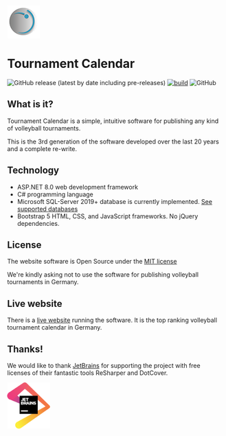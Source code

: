 <img src="tournament-calendar-logo.png" width="76" alt="Logo">

# Tournament Calendar

![GitHub release (latest by date including pre-releases)](https://img.shields.io/github/v/release/axuno/TournamentCalendar?include_prereleases)  [![build](https://github.com/axuno/TournamentCalendar/workflows/build%20+%20test/badge.svg)](https://github.com/axuno/TournamentCalendar/actions?query=workflow%3Abuild%20+%20test)  ![GitHub](https://img.shields.io/github/license/axuno/TournamentCalendar)

## What is it?
Tournament Calendar is a simple, intuitive software for publishing any kind of volleyball tournaments.

This is the 3rd generation of the software developed over the last 20 years and a complete re-write.

## Technology
 
  * ASP.NET 8.0 web development framework
  * C# programming language
  * Microsoft SQL-Server 2019+ database is currently implemented. [See supported databases](https://www.llblgen.com/Pages/specifications.aspx)
  * Bootstrap 5 HTML, CSS, and JavaScript frameworks. No jQuery dependencies.

## License

The website software is Open Source under the [MIT license](LICENSE.md)

We're kindly asking not to use the software for publishing volleyball tournaments in Germany.

## Live website
  
  There is a [live website](https://volleyball-turnier.de/) running the software. It is the top ranking volleyball tournament calendar in Germany.
  
## Thanks!

We would like to thank [JetBrains](https://www.jetbrains.com/?from=TournamentCalendar) for supporting the project with free licenses of their fantastic tools ReSharper and DotCover.

<img src="jetbrains.svg" alt="JetBrains" width="100" />
 